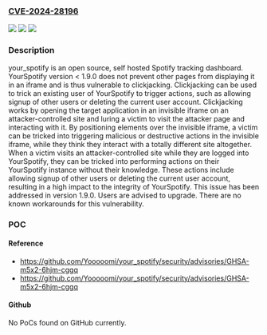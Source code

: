 ### [CVE-2024-28196](https://cve.mitre.org/cgi-bin/cvename.cgi?name=CVE-2024-28196)
![](https://img.shields.io/static/v1?label=Product&message=your_spotify&color=blue)
![](https://img.shields.io/static/v1?label=Version&message=%3D%20%3C%201.9.0%20&color=brighgreen)
![](https://img.shields.io/static/v1?label=Vulnerability&message=CWE-1021%3A%20Improper%20Restriction%20of%20Rendered%20UI%20Layers%20or%20Frames&color=brighgreen)

### Description

your_spotify is an open source, self hosted Spotify tracking dashboard. YourSpotify version < 1.9.0 does not prevent other pages from displaying it in an iframe and is thus vulnerable to clickjacking. Clickjacking can be used to trick an existing user of YourSpotify to trigger actions, such as allowing signup of other users or deleting the current user account. Clickjacking works by opening the target application in an invisible iframe on an attacker-controlled site and luring a victim to visit the attacker page and interacting with it. By positioning elements over the invisible iframe, a victim can be tricked into triggering malicious or destructive actions in the invisible iframe, while they think they interact with a totally different site altogether. When a victim visits an attacker-controlled site while they are logged into YourSpotify, they can be tricked into performing actions on their YourSpotify instance without their knowledge. These actions include allowing signup of other users or deleting the current user account, resulting in a high impact to the integrity of YourSpotify. This issue has been addressed in version 1.9.0. Users are advised to upgrade. There are no known workarounds for this vulnerability.

### POC

#### Reference
- https://github.com/Yooooomi/your_spotify/security/advisories/GHSA-m5x2-6hjm-cggq
- https://github.com/Yooooomi/your_spotify/security/advisories/GHSA-m5x2-6hjm-cggq

#### Github
No PoCs found on GitHub currently.

